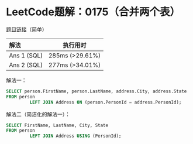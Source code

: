 # LeetCode题解：0175（合并两个表）

[题目链接](https://leetcode-cn.com/problems/combine-two-tables/)（简单）

| 解法        | 执行用时        |
| :---------- | --------------- |
| Ans 1 (SQL) | 285ms (>29.61%) |
| Ans 2 (SQL) | 277ms (>34.01%) |

解法一：

```sql
SELECT person.FirstName, person.LastName, address.City, address.State
FROM person
         LEFT JOIN Address ON (person.PersonId = address.PersonId);
```

解法二（简洁化的解法一）：

```sql
SELECT FirstName, LastName, City, State
FROM person
         LEFT JOIN Address USING (PersonId);
```